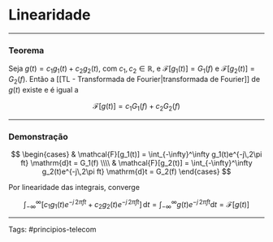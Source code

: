 # Linearidade

---

### Teorema

Seja $g(t) = c_1 g_1(t) + c_2 g_2(t)$, com $c_1, c_2 \in \mathbb{R}$, e $\mathcal{F}[g_1(t)] = G_1(f)$ e $\mathcal{F}[g_2(t)] = G_2(f)$. Então a [[TL - Transformada de Fourier|transformada de Fourier]] de $g(t)$ existe e é igual a

$$
\mathcal{F}[g(t)] = c_1 G_1(f) + c_2 G_2(f)
$$

---

### Demonstração

$$
\begin{cases}
	& \mathcal{F}[g_1(t)] = \int_{-\infty}^\infty g_1(t)e^{-j\,2\pi ft} \mathrm{d}t = G_1(f) \\\\
	& \mathcal{F}[g_2(t)] = \int_{-\infty}^\infty g_2(t)e^{-j\,2\pi ft} \mathrm{d}t = G_2(f)
\end{cases}
$$

Por linearidade das integrais, converge

$$
\int_{-\infty}^\infty [c_1g_1(t)e^{-j\,2\pi ft} + c_2g_2(t)e^{-j\,2\pi ft}] \,\mathrm{d}t 
= \int_{-\infty}^\infty g(t)e^{-j\,2\pi ft} \mathrm{d}t
= \mathcal{F}[g(t)]
$$

---

Tags: #principios-telecom 